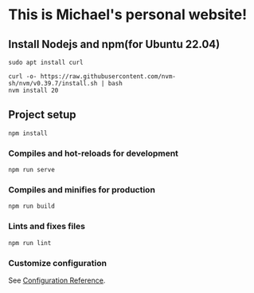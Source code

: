 # This is Michael's personal website!

## Install Nodejs and npm(for Ubuntu 22.04)

``` (if curl package not installed)
sudo apt install curl
```

``` (install node version 20.12.2)
curl -o- https://raw.githubusercontent.com/nvm-sh/nvm/v0.39.7/install.sh | bash
nvm install 20
```

## Project setup
```
npm install
```

### Compiles and hot-reloads for development
```
npm run serve
```

### Compiles and minifies for production
```
npm run build
```

### Lints and fixes files
```
npm run lint
```

### Customize configuration
See [Configuration Reference](https://cli.vuejs.org/config/).
